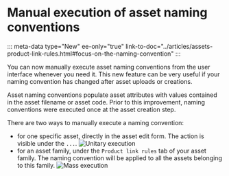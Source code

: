 # Manual execution of asset naming conventions
::: meta-data type="New" ee-only="true" link-to-doc="../articles/assets-product-link-rules.html#focus-on-the-naming-convention"
:::

You can now manually execute asset naming conventions from the user interface whenever you need it. This new feature can be very useful if your naming convention has changed after asset uploads or creations.

Asset naming conventions populate asset attributes with values contained in the asset filename or asset code. Prior to this improvement, naming conventions were executed once at the asset creation step.

There are two ways to manually execute a naming convention:
- for one specific asset, directly in the asset edit form. The action is visible under the `...`.
![Unitary execution](../img/unitary-execution.png)
- for an asset family, under the `Product link rules` tab of your asset family. The naming convention will be applied to all the assets belonging to this family.
![Mass execution](../img/mass-execution.png)
